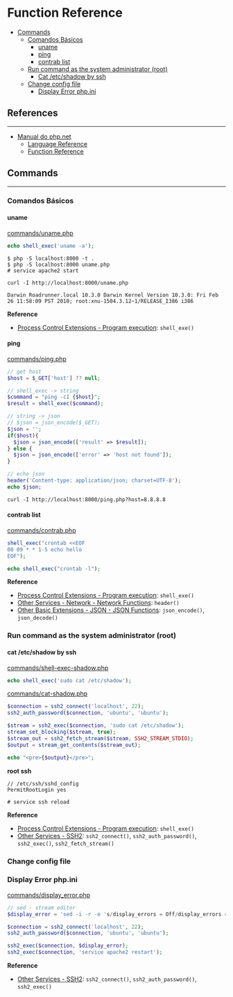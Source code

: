 # Function Reference

- [Commands](#commands)
  - [Comandos Básicos](#comandos-Básicos)
    - [uname](#uname)
    - [ping](#ping)
    - [contrab list](#contrab-list)
  - [Run command as the system administrator (root)](#run-command-as-the-system-administrator-root)
    - [Cat /etc/shadow by ssh](#cat-etcshadow-by-ssh)
  - [Change config file](#change-config-file)
    - [Display Error php.ini](#display-error-phpini)

## References
---
- [Manual do php.net](http://php.net/manual/en/)
  - [Language Reference](http://php.net/manual/en/langref.php)
  - [Function Reference](http://php.net/manual/en/funcref.php)

## Commands
---

### Comandos Básicos

#### uname

[commands/uname.php](commands/uname.php)
```php
echo shell_exec('uname -a'); 
```

```
$ php -S localhost:8000 -t .
$ php -S localhost:8000 uname.php
# service apache2 start
```

```
curl -I http://localhost:8000/uname.php
```

```
Darwin Roadrunner.local 10.3.0 Darwin Kernel Version 10.3.0: Fri Feb 26 11:58:09 PST 2010; root:xnu-1504.3.12~1/RELEASE_I386 i386
```

**Reference**
- [Process Control Extensions - Program execution](http://php.net/manual/en/book.exec.php): `shell_exe()`

#### ping

[commands/ping.php](commands/ping.php)
```php
// get host
$host = $_GET['host'] ?? null;

// shell_exec -> string
$command = "ping -c1 {$host}";
$result = shell_exec($command);

// string -> json
// $json = json_encode($_GET);
$json = '';
if($host){
  $json = json_encode(['result' => $result]);
} else {
  $json = json_encode(['error' => 'host not found']);
}

// echo json
header('Content-type: application/json; charset=UTF-8');
echo $json;
```

```
curl -I http://localhost:8000/ping.php?host=8.8.8.8
``` 


#### contrab list
[commands/contrab.php](commands/contrab.php)
```php
shell_exec("crontab <<EOF
00 09 * * 1-5 echo hello
EOF");

echo shell_exec("crontab -l");
```

**Reference**
- [Process Control Extensions - Program execution](http://php.net/manual/en/book.exec.php): `shell_exe()`
- [Other Services - Network - Network Functions](http://php.net/manual/en/ref.network.php): `header()`
- [Other Basic Extensions - JSON - JSON Functions](http://php.net/manual/en/ref.json.php): `json_encode()`, `json_decode()`

### Run command as the system administrator (root)

#### cat /etc/shadow by ssh
[commands/shell-exec-shadow.php](commands/shell-exec-shadow.php)
```php
echo shell_exec('sudo cat /etc/shadow');
```


[commands/cat-shadow.php](commands/cat-shadow.php)
```php
$connection = ssh2_connect('localhost', 22);
ssh2_auth_password($connection, 'ubuntu', 'ubuntu');

$stream = ssh2_exec($connection, 'sudo cat /etc/shadow');
stream_set_blocking($stream, true);
$stream_out = ssh2_fetch_stream($stream, SSH2_STREAM_STDIO);
$output = stream_get_contents($stream_out);

echo "<pre>{$output}</pre>";
```

**root ssh**
```
// /etc/ssh/sshd_config
PermitRootLogin yes
```

```
# service ssh reload
````

**Reference**
- [Process Control Extensions - Program execution](http://php.net/manual/en/book.exec.php): `shell_exe()`
- [Other Services - SSH2](http://php.net/manual/en/ref.ssh2.php): `ssh2_connect()`, `ssh2_auth_password()`, `ssh2_exec()`, `ssh2_fetch_stream()`

### Change config file

### Display Error php.ini
 [commands/display_error.php](commands/display_error.php)
```php
// sed - stream editor
$display_error = 'sed -i -r -e 's/display_errors = Off/display_errors = On/g' /etc/php/7.1/apache2/php.ini'

$connection = ssh2_connect('localhost', 22);
ssh2_auth_password($connection, 'ubuntu', 'ubuntu');

ssh2_exec($connection, $display_error);
ssh2_exec($connection, 'service apache2 restart');
```

**Reference**
- [Other Services - SSH2](http://php.net/manual/en/ref.ssh2.php): `ssh2_connect()`, `ssh2_auth_password()`, `ssh2_exec()`

<!-- sed -i -r -e 's/short_open_tag = On/short_open_tag = Off/g' /etc/php5/fpm/php.ini
sed -i -r -e 's/error_reporting = E_ALL & ~E_DEPRECATED/error_reporting = E_ALL | E_STRICT/g' /etc/php5/fpm/php.ini -->

<!-- 
TODO

## PDO

## Files
---
[smb.php](smb.php)
reader/writer

cut, awk, file_get_content, file_put_content 
-->